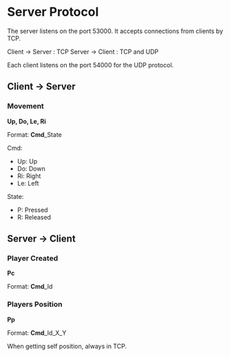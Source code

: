 # Server Protocol

The server listens on the port 53000.
It accepts connections from clients by TCP.

Client -> Server : TCP
Server -> Client : TCP and UDP

Each client listens on the port 54000 for the UDP protocol.



## Client → Server

### Movement
**Up, Do, Le, Ri**

Format: **Cmd**_State

Cmd:
- Up: Up
- Do: Down
- Ri: Right
- Le: Left

State:
- P: Pressed
- R: Released

## Server → Client

### Player Created
**Pc**

Format: **Cmd**_Id

### Players Position
**Pp**

Format: **Cmd**_Id_X_Y

When getting self position, always in TCP.
